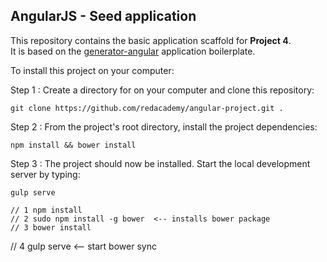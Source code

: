 ## AngularJS - Seed application

This repository contains the basic application scaffold for **Project 4**. <br>
It is based on the [generator-angular](https://github.com/yeoman/generator-angular)  application boilerplate.

To install this project on your computer:

Step 1 : Create a directory for on your computer and clone this repository:

	git clone https://github.com/redacademy/angular-project.git .

Step 2 : From the project's root directory, install the project dependencies:

    npm install && bower install

Step 3 : The project should now be installed. Start the local development server by typing:

	gulp serve

	// 1 npm install
	// 2 sudo npm install -g bower 	<-- installs bower package
	// 3 bower install
  // 4 gulp serve 								<-- start bower sync
